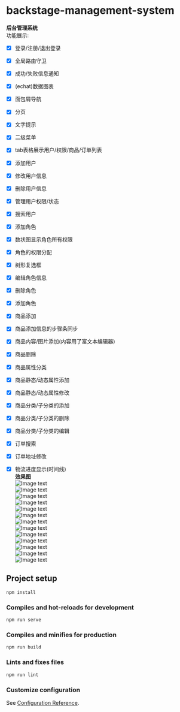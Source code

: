 # backstage-management-system
**后台管理系统**  
功能展示:
- [x] 登录/注册/退出登录
- [x] 全局路由守卫
- [x] 成功/失败信息通知
- [x] (echat)数据图表
- [x] 面包屑导航
- [x] 分页
- [x] 文字提示
- [x] 二级菜单
- [x] tab表格展示用户/权限/商品/订单列表

- [x] 添加用户
- [x] 修改用户信息
- [x] 删除用户信息
- [x] 管理用户权限/状态
- [x] 搜索用户
- [x] 添加角色
- [x] 数状图显示角色所有权限
- [x] 角色的权限分配
- [x] 树形复选框
- [x] 编辑角色信息
- [x] 删除角色
- [x] 添加角色

- [x] 商品添加
- [x] 商品添加信息的步骤条同步
- [x] 商品内容/图片添加(内容用了富文本编辑器)
- [x] 商品删除
- [x] 商品属性分类
- [x] 商品静态/动态属性添加
- [x] 商品静态/动态属性修改
- [x] 商品分类/子分类的添加
- [x] 商品分类/子分类的删除
- [x] 商品分类/子分类的编辑
- [x] 订单搜索
- [x] 订单地址修改
- [x] 物流进度显示(时间线)  
**效果图**  
![Image text](https://github.com/gong0310/stateImg/blob/master/system/logo.png)  
![Image text](https://github.com/gong0310/stateImg/blob/master/system/home.png)  
![Image text](https://github.com/gong0310/stateImg/blob/master/system/user.png)  
![Image text](https://github.com/gong0310/stateImg/blob/master/system/adduser.png)  
![Image text](https://github.com/gong0310/stateImg/blob/master/system/powers.png)  
![Image text](https://github.com/gong0310/stateImg/blob/master/system/addpower.png)    
![Image text](https://github.com/gong0310/stateImg/blob/master/system/roles.png)  
![Image text](https://github.com/gong0310/stateImg/blob/master/system/shoplist.png)  
![Image text](https://github.com/gong0310/stateImg/blob/master/system/shopstate.png)  
![Image text](https://github.com/gong0310/stateImg/blob/master/system/shopclass.png)  
![Image text](https://github.com/gong0310/stateImg/blob/master/system/addshop.png)  
![Image text](https://github.com/gong0310/stateImg/blob/master/system/order.png)  
![Image text](https://github.com/gong0310/stateImg/blob/master/system/order02.png)  

## Project setup
```
npm install
```

### Compiles and hot-reloads for development
```
npm run serve
```

### Compiles and minifies for production
```
npm run build
```

### Lints and fixes files
```
npm run lint
```

### Customize configuration
See [Configuration Reference](https://cli.vuejs.org/config/).
